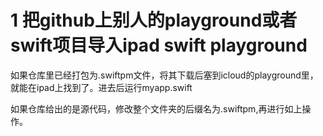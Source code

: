 # 1 把github上别人的playground或者swift项目导入ipad swift playground

如果仓库里已经打包为.swiftpm文件，将其下载后塞到icloud的playground里，就能在ipad上找到了。进去后运行myapp.swift

如果仓库给出的是源代码，修改整个文件夹的后缀名为.swiftpm,再进行如上操作。

